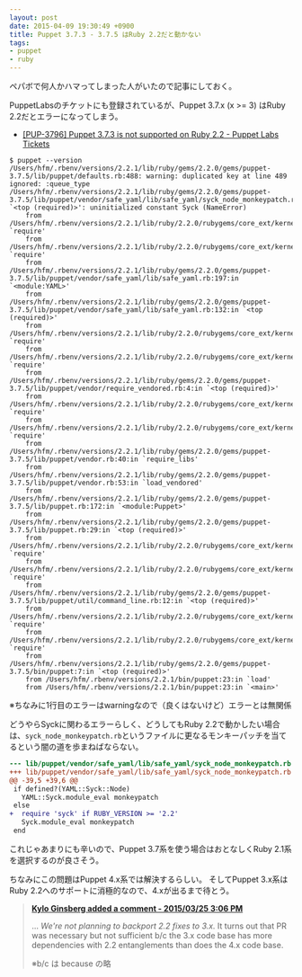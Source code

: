 ```yaml
---
layout: post
date: 2015-04-09 19:30:49 +0900
title: Puppet 3.7.3 - 3.7.5 はRuby 2.2だと動かない
tags:
- puppet
- ruby
---
```

ペパボで何人かハマってしまった人がいたので記事にしておく。

PuppetLabsのチケットにも登録されているが、Puppet 3.7.x (x >= 3) はRuby 2.2だとエラーになってしまう。

- [[PUP-3796] Puppet 3.7.3 is not supported on Ruby 2.2 - Puppet Labs Tickets](https://tickets.puppetlabs.com/browse/PUP-3796)

```console
$ puppet --version
/Users/hfm/.rbenv/versions/2.2.1/lib/ruby/gems/2.2.0/gems/puppet-3.7.5/lib/puppet/defaults.rb:488: warning: duplicated key at line 489 ignored: :queue_type
/Users/hfm/.rbenv/versions/2.2.1/lib/ruby/gems/2.2.0/gems/puppet-3.7.5/lib/puppet/vendor/safe_yaml/lib/safe_yaml/syck_node_monkeypatch.rb:42:in `<top (required)>': uninitialized constant Syck (NameError)
	from /Users/hfm/.rbenv/versions/2.2.1/lib/ruby/2.2.0/rubygems/core_ext/kernel_require.rb:54:in `require'
	from /Users/hfm/.rbenv/versions/2.2.1/lib/ruby/2.2.0/rubygems/core_ext/kernel_require.rb:54:in `require'
	from /Users/hfm/.rbenv/versions/2.2.1/lib/ruby/gems/2.2.0/gems/puppet-3.7.5/lib/puppet/vendor/safe_yaml/lib/safe_yaml.rb:197:in `<module:YAML>'
	from /Users/hfm/.rbenv/versions/2.2.1/lib/ruby/gems/2.2.0/gems/puppet-3.7.5/lib/puppet/vendor/safe_yaml/lib/safe_yaml.rb:132:in `<top (required)>'
	from /Users/hfm/.rbenv/versions/2.2.1/lib/ruby/2.2.0/rubygems/core_ext/kernel_require.rb:54:in `require'
	from /Users/hfm/.rbenv/versions/2.2.1/lib/ruby/2.2.0/rubygems/core_ext/kernel_require.rb:54:in `require'
	from /Users/hfm/.rbenv/versions/2.2.1/lib/ruby/gems/2.2.0/gems/puppet-3.7.5/lib/puppet/vendor/require_vendored.rb:4:in `<top (required)>'
	from /Users/hfm/.rbenv/versions/2.2.1/lib/ruby/2.2.0/rubygems/core_ext/kernel_require.rb:54:in `require'
	from /Users/hfm/.rbenv/versions/2.2.1/lib/ruby/2.2.0/rubygems/core_ext/kernel_require.rb:54:in `require'
	from /Users/hfm/.rbenv/versions/2.2.1/lib/ruby/gems/2.2.0/gems/puppet-3.7.5/lib/puppet/vendor.rb:40:in `require_libs'
	from /Users/hfm/.rbenv/versions/2.2.1/lib/ruby/gems/2.2.0/gems/puppet-3.7.5/lib/puppet/vendor.rb:53:in `load_vendored'
	from /Users/hfm/.rbenv/versions/2.2.1/lib/ruby/gems/2.2.0/gems/puppet-3.7.5/lib/puppet.rb:172:in `<module:Puppet>'
	from /Users/hfm/.rbenv/versions/2.2.1/lib/ruby/gems/2.2.0/gems/puppet-3.7.5/lib/puppet.rb:29:in `<top (required)>'
	from /Users/hfm/.rbenv/versions/2.2.1/lib/ruby/2.2.0/rubygems/core_ext/kernel_require.rb:54:in `require'
	from /Users/hfm/.rbenv/versions/2.2.1/lib/ruby/2.2.0/rubygems/core_ext/kernel_require.rb:54:in `require'
	from /Users/hfm/.rbenv/versions/2.2.1/lib/ruby/gems/2.2.0/gems/puppet-3.7.5/lib/puppet/util/command_line.rb:12:in `<top (required)>'
	from /Users/hfm/.rbenv/versions/2.2.1/lib/ruby/2.2.0/rubygems/core_ext/kernel_require.rb:54:in `require'
	from /Users/hfm/.rbenv/versions/2.2.1/lib/ruby/2.2.0/rubygems/core_ext/kernel_require.rb:54:in `require'
	from /Users/hfm/.rbenv/versions/2.2.1/lib/ruby/gems/2.2.0/gems/puppet-3.7.5/bin/puppet:7:in `<top (required)>'
	from /Users/hfm/.rbenv/versions/2.2.1/bin/puppet:23:in `load'
	from /Users/hfm/.rbenv/versions/2.2.1/bin/puppet:23:in `<main>'
```

※ちなみに1行目のエラーはwarningなので（良くはないけど）エラーとは無関係

どうやらSyckに関わるエラーらしく、どうしてもRuby 2.2で動かしたい場合は、`syck_node_monkeypatch.rb`というファイルに更なるモンキーパッチを当てるという闇の道を歩まねばならない。

```diff
--- lib/puppet/vendor/safe_yaml/lib/safe_yaml/syck_node_monkeypatch.rb
+++ lib/puppet/vendor/safe_yaml/lib/safe_yaml/syck_node_monkeypatch.rb
@@ -39,5 +39,6 @@
 if defined?(YAML::Syck::Node)
   YAML::Syck.module_eval monkeypatch
 else
+  require 'syck' if RUBY_VERSION >= '2.2'
   Syck.module_eval monkeypatch
 end
```

これじゃあまりにも辛いので、Puppet 3.7系を使う場合はおとなしくRuby 2.1系を選択するのが良さそう。

ちなみにこの問題はPuppet 4.x系では解決するらしい。
そしてPuppet 3.x系はRuby 2.2へのサポートに消極的なので、4.xが出るまで待とう。

> **[Kylo Ginsberg added a comment - 2015/03/25 3:06 PM](https://tickets.puppetlabs.com/browse/PUP-3796?focusedCommentId=154371)**
>
> ... *We're not planning to backport 2.2 fixes to 3.x.*
> It turns out that PR was necessary but not sufficient b/c the 3.x code base has more dependencies with 2.2 entanglements than does the 4.x code base.
>
> ※b/c は because の略

